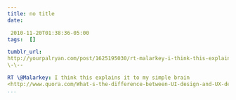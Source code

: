 ```yaml
---
title: no title
date:

 2010-11-20T01:38:36-05:00 
tags:  []

tumblr_url:
http://yourpalryan.com/post/1625195030/rt-malarkey-i-think-this-explains-it-to-my
\-\--

RT \@Malarkey: I think this explains it to my simple brain
<http://www.quora.com/What-s-the-difference-between-UI-design-and-UX-design/ans>
...
```


